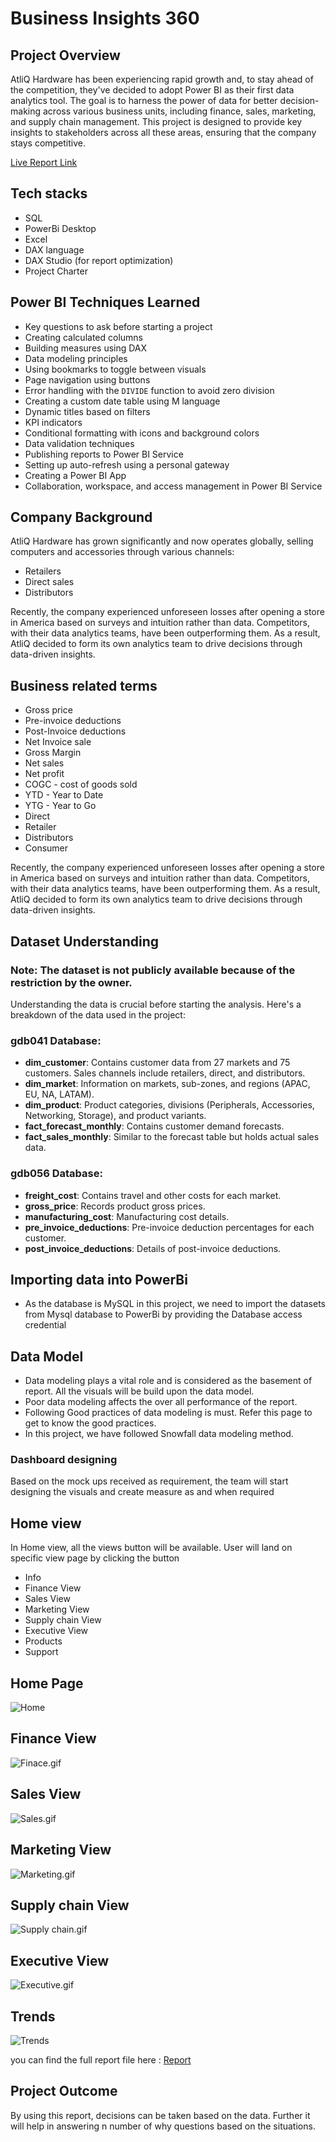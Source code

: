 # Business Insights 360

## Project Overview

AtliQ Hardware has been experiencing rapid growth and, to stay ahead of the competition, they've decided to adopt Power BI as their first data analytics tool. The goal is to harness the power of data for better decision-making across various business units, including finance, sales, marketing, and supply chain management. This project is designed to provide key insights to stakeholders across all these areas, ensuring that the company stays competitive.

[Live Report Link](https://app.powerbi.com/view?r=eyJrIjoiZTdhYzA3OWYtYzE4MS00ZTEzLWJmYzgtNmI0ZjEwN2Q3ODBkIiwidCI6ImM2ZTU0OWIzLTVmNDUtNDAzMi1hYWU5LWQ0MjQ0ZGM1YjJjNCJ9)

## Tech stacks

- SQL
- PowerBi Desktop
- Excel
- DAX language
- DAX Studio (for report optimization)
- Project Charter

## Power BI Techniques Learned

- Key questions to ask before starting a project
- Creating calculated columns
- Building measures using DAX
- Data modeling principles
- Using bookmarks to toggle between visuals
- Page navigation using buttons
- Error handling with the `DIVIDE` function to avoid zero division
- Creating a custom date table using M language
- Dynamic titles based on filters
- KPI indicators
- Conditional formatting with icons and background colors
- Data validation techniques
- Publishing reports to Power BI Service
- Setting up auto-refresh using a personal gateway
- Creating a Power BI App
- Collaboration, workspace, and access management in Power BI Service

## Company Background

AtliQ Hardware has grown significantly and now operates globally, selling computers and accessories through various channels:
 
- Retailers
- Direct sales
- Distributors
  
Recently, the company experienced unforeseen losses after opening a store in America based on surveys and intuition rather than data. Competitors, with their data analytics teams, have been outperforming them. As a result, AtliQ decided to form its own analytics team to drive decisions through data-driven insights.

## Business related terms

- Gross price
- Pre-invoice deductions
- Post-Invoice deductions
- Net Invoice sale
- Gross Margin
- Net sales
- Net profit
- COGC - cost of goods sold
- YTD - Year to Date
- YTG - Year to Go
- Direct
- Retailer
- Distributors
- Consumer

Recently, the company experienced unforeseen losses after opening a store in America based on surveys and intuition rather than data. Competitors, with their data analytics teams, have been outperforming them. As a result, AtliQ decided to form its own analytics team to drive decisions through data-driven insights.

## Dataset Understanding
### Note: The dataset is not publicly available because of the restriction by the owner.
Understanding the data is crucial before starting the analysis. Here's a breakdown of the data used in the project:

### **gdb041 Database**:
- **dim_customer**: Contains customer data from 27 markets and 75 customers. Sales channels include retailers, direct, and distributors.
- **dim_market**: Information on markets, sub-zones, and regions (APAC, EU, NA, LATAM).
- **dim_product**: Product categories, divisions (Peripherals, Accessories, Networking, Storage), and product variants.
- **fact_forecast_monthly**: Contains customer demand forecasts.
- **fact_sales_monthly**: Similar to the forecast table but holds actual sales data.

### **gdb056 Database**:
- **freight_cost**: Contains travel and other costs for each market.
- **gross_price**: Records product gross prices.
- **manufacturing_cost**: Manufacturing cost details.
- **pre_invoice_deductions**: Pre-invoice deduction percentages for each customer.
- **post_invoice_deductions**: Details of post-invoice deductions.

## Importing data into PowerBi

- As the database is MySQL in this project, we need to import the datasets from Mysql database to PowerBi by providing the Database access credential

## Data Model

- Data modeling plays a vital role and is considered as the basement of report. All the visuals will be build upon the data model.
- Poor data modeling affects the over all performance of the report.
- Following Good practices of data modeling is must. Refer this page to get to know the good practices.
- In this project, we have followed Snowfall data modeling method.


### Dashboard designing

Based on the mock ups received as requirement, the team will start designing the visuals and create measure as and when required

## Home view

In Home view, all the views button will be available. User will land on specific view page by clicking the button 

- Info
- Finance View
- Sales View
- Marketing View
- Supply chain View
- Executive View
- Products
- Support


## Home Page

![Home](https://github.com/nitishthakur23/Atliq-Business-360/blob/main/Images/Home.png)

## Finance View

![Finace.gif](https://github.com/nitishthakur23/Atliq-Business-360/blob/main/Images/finance.png)
## Sales View

![Sales.gif](https://github.com/nitishthakur23/Atliq-Business-360/blob/main/Images/Sales.png)

## Marketing View

![Marketing.gif](https://github.com/nitishthakur23/Atliq-Business-360/blob/main/Images/Market.png)

## Supply chain View

![Supply chain.gif](https://github.com/nitishthakur23/Atliq-Business-360/blob/main/Images/Supply.png)

## Executive View

![Executive.gif](https://github.com/nitishthakur23/Atliq-Business-360/blob/main/Images/Excecutive.png)

## Trends

![Trends](https://github.com/nitishthakur23/Atliq-Business-360/blob/main/Images/trends.png)

you can find the full report file here : [Report](https://github.com/nitishthakur23/Atliq-Business-360/blob/main/Dashboard/Project(Business%20360).pbix)


## Project Outcome

By using this report, decisions can be taken based on the data. Further it will help in answering n number of why questions based on the situations.
